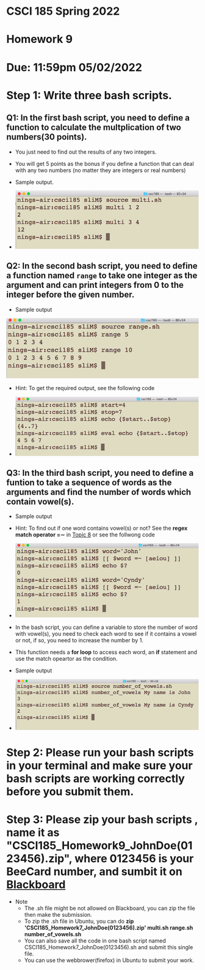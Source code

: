 # CSCI 185 Spring 2022
# Homework 9
# Due: 11:59pm 05/02/2022

# Step 1: Write three bash scripts.
## Q1: In the first bash script, you need to define a function to calculate the multplication of two numbers(30 points).
+ You just need to find out the results of any two integers.
+ You will get 5 points as the bonus if you define a function that can deal with any two numbers (no matter they are integers or real numbers)
+ Sample output.

+ ![hw9-1](../Resources/hw9-1.png)


## Q2: In the second bash script, you need to define a function named `range` to take one integer as the argument and can print integers from 0 to the integer before the given number.

+ Sample output

![hw9-3](../Resources/hw9-3.png)

+ Hint: To get the required output, see the following code

+ ![hw9-2](../Resources/hw9-2.png)

## Q3: In the third bash script, you need to define a funtion to take a sequence of words as the arguments and find the number of words which contain vowel(s).

+ Sample output

+ Hint: To find out if one word contains vowel(s) or not? See the **regex match operator =∼** in [Topic 8](../Slides/Topic%208.md) or see the follwong code

+ ![hw9-5](../Resources/hw9-5.png)

+ In the bash script, you can define a variable to store the number of word with vowel(s), you need to check each word to see if it contains a vowel or not, if so, you need to increase the number by 1.

+ This function needs a **for loop** to access each word, an **if** statement and use the match opeartor as the condition.

+ Sample output
+ ![hw9-4](../Resources/hw9-4.png)


# Step 2: Please run your bash scripts in your terminal and make sure your bash scripts are working correctly before you submit them.



# Step 3: Please zip your bash scripts , name it as "CSCI185_Homework9_JohnDoe(0123456).zip", where 0123456 is your BeeCard number, and sumbit it on [Blackboard](https://blackboard.sau.edu/webapps/login/)

+ Note
  - The .sh file might be not allowed on Blackboard, you can zip the file then make the submission.
  - To zip the .sh file in Ubuntu, you can do **zip  'CSCI185_Homework7_JohnDoe(0123456).zip' multi.sh range.sh number_of_vowels.sh**
  - You can also save all the code in one bash script named CSCI185_Homework7_JohnDoe(0123456).sh and submit this single file.
  - You can  use the webbrower(firefox) in Ubuntu to submit your work.
  
